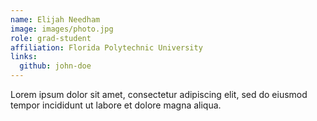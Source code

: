 ```yaml
---
name: Elijah Needham
image: images/photo.jpg
role: grad-student
affiliation: Florida Polytechnic University
links:
  github: john-doe
---
```


Lorem ipsum dolor sit amet, consectetur adipiscing elit, sed do eiusmod tempor incididunt ut labore et dolore magna aliqua.
